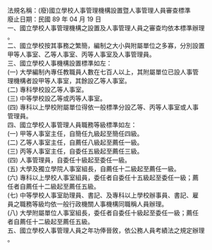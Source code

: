 法規名稱：(廢)國立學校人事管理機構設置暨人事管理人員審查標準  
廢止日期：民國 89 年 04 月 19 日  
一、國立學校人事管理機構之設置及人事管理人員之審查均依本標準辦理  
。  
二、國立學校按其事務之繁簡，編制之大小與附屬單位之多寡，分別設置  
甲等人事室、乙等人事室、丙等人事室及人事管理員。  
三、國立學校人事機構設置標準如左：  
(一) 大學編制內專任教職員人數在七百人以上，其附屬單位已設人事管  
理機構者設甲等人事室，其餘設乙等人事室。  
(二) 專科學校設乙等人事室。  
(三) 中等學校設乙等或丙等人事室。  
(四) 專科以上學校附屬單位得依一般標準分設乙等、丙等人事室或人事  
管理員。  
四、國立學校人事管理人員職務等級標準如左：  
(一) 甲等人事室主任，自簡任九級起至簡任四級。  
(二) 乙等人事室主任，自薦任八級起至薦任一級。  
(三) 丙等人事室主任，自委任五級起至薦任三級。  
(四) 人事管理員，自委任十級起至委任一級。  
(五) 大學及獨立學院人事室組長，自薦任十二級起至薦任一級。  
(六) 專科以上學校人事室組員，委任者自委任十五級起至委任一級；薦  
任者自薦任十二級起至薦任五級。  
(七) 中等學校人事室助理員、書記、及專科以上學校辦事員、書記、雇  
員之職務等級均依一般行政機關人事機構同職稱人員辦理。  
(八) 大學附屬單位人事室組長，委任者自委任十級起至委任一級；薦任  
者自薦任十二級起至薦任五級。  
五、國立學校人事管理人員之年功俸晉敘，依公務人員考績法之規定辦理  
。  


